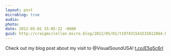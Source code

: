 ```yaml
---
layout: post
microblog: true
audio: 
photo: 
date: 2012-05-01 15:05:22 -0600
guid: http://craigmcclellan.micro.blog/2012/05/01/t197431541515812864.html
---
```

Check out my blog post about my visit to @VisualSoundUSA! [t.co/E5q5c6rI](http://t.co/E5q5c6rI)
